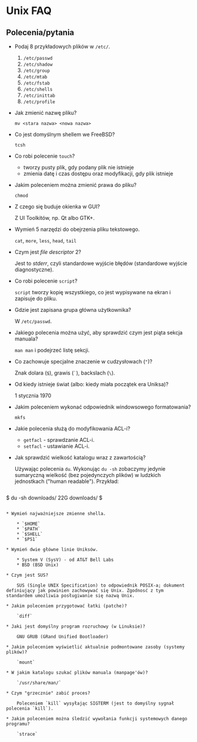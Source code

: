 Unix FAQ
========

## Polecenia/pytania

* Podaj 8 przykładowych plików w `/etc/`.

    1. `/etc/passwd`
    2. `/etc/shadow`
    3. `/etc/group`
    4. `/etc/mtab`
    5. `/etc/fstab`
    6. `/etc/shells`
    7. `/etc/inittab`
    8. `/etc/profile`

* Jak zmienić nazwę pliku?

    `mv <stara nazwa> <nowa nazwa>`

* Co jest domyślnym shellem we FreeBSD?

    `tcsh`

* Co robi polecenie `touch`?

    * tworzy pusty plik, gdy podany plik nie istnieje
    * zmienia datę i czas dostępu oraz modyfikacji, gdy plik istnieje

* Jakim poleceniem można zmienić prawa do pliku?

    `chmod`

* Z czego się buduje okienka w GUI?

    Z UI Toolkitów, np. Qt albo GTK+.

* Wymień 5 narzędzi do obejrzenia pliku tekstowego.

    `cat`, `more`, `less`, `head`, `tail`
* Czym jest _file descriptor_ 2?

    Jest to _stderr_, czyli standardowe wyjście błędów (standardowe wyjście diagnostyczne).

* Co robi polecenie `script`?

    `script` tworzy kopię wszystkiego, co jest wypisywane na ekran i zapisuje do pliku.

* Gdzie jest zapisana grupa główna użytkownika?

    W `/etc/passwd`.

* Jakiego polecenia można użyć, aby sprawdzić czym jest piąta sekcja manuala?

    `man man` i podejrzeć listę sekcji.

* Co zachowuje specjalne znaczenie w cudzysłowach (`"`)?

    Znak dolara (`$`), grawis (``` ` ```), backslach (`\`).

* Od kiedy istnieje świat (albo: kiedy miała początek era Uniksa)?

    1 stycznia 1970

* Jakim poleceniem wykonać odpowiednik windowsowego formatowania?

    `mkfs`

* Jakie polecenia służą do modyfikowania ACL-i?

    * `getfacl` - sprawdzanie ACL-i.
    * `setfacl` - ustawianie ACL-i.

* Jak sprawdzić wielkość katalogu wraz z zawartością?

    Używając polecenia `du`. Wykonując `du -sh` zobaczymy jedynie sumaryczną wielkość (bez pojedynczych plików) w ludzkich jednostkach ("human readable"). Przykład:
    ```
$ du -sh downloads/
22G	downloads/
$ 
```

* Wymień najważniejsze zmienne shella.

    * `$HOME`
    * `$PATH`
    * `$SHELL`
    * `$PS1`

* Wymień dwie główne linie Uniksów.

    * System V (SysV) - od AT&T Bell Labs
    * BSD (BSD Unix)

* Czym jest SUS?

    SUS (Single UNIX Specification) to odpowiednik POSIX-a; dokument definiujący jak powinien zachowywać się Unix. Zgodnosć z tym standardem umożliwia posługiwanie się nazwą Unix.

* Jakim poleceniem przygotować łatki (patche)?

    `diff`

* Jaki jest domyślny program rozruchowy (w Linuksie)?

    GNU GRUB (GRand Unified Bootloader)

* Jakim poleceniem wyświetlić aktualnie podmontowane zasoby (systemy plików)?

    `mount`

* W jakim katalogu szukać plików manuala (manpage'ów)?

    `/usr/share/man/`

* Czym "grzecznie" zabić proces?

    Poleceniem `kill` wysyłając SIGTERM (jest to domyślny sygnał polecenia `kill`).

* Jakim poleceniem można śledzić wywołania funkcji systemowych danego programu?

    `strace`

